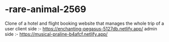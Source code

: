 # -rare-animal-2569
Clone of a hotel and flight booking website
that manages the whole trip of a user
client side :- https://enchanting-pegasus-5127db.netlify.app/ 
admin side :- https://musical-praline-b4afcf.netlify.app/ 
